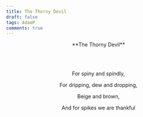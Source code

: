 ```yaml
---
title: The Thorny Devil
draft: false
tags: AdamP
comments: true
---
```


<center>**The Thorny Devil**

<br></br>

For spiny and spindly,

For dripping, dew and dropping,

Beige and brown,

And for spikes we are thankful</center>
